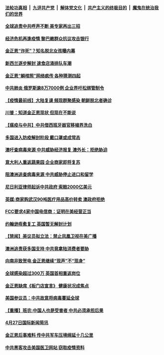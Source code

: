####  [法轮功真相](../../../../basic/blob/master/README.md?t=04281431) &nbsp;|&nbsp; [九评共产党](../../../../9ping.md/blob/master/README.md?t=04281431) &nbsp;|&nbsp; [解体党文化](../../../../jtdwh.md/blob/master/README.md?t=04281431)  &nbsp;|&nbsp; [共产主义的终极目的](../../../../gczydzjmd.md/blob/master/README.md?t=04281431) &nbsp;|&nbsp; [魔鬼在统治我们的世界](../../../../mgztzwmdsj.md/blob/master/README.md?t=04281431) 

#### [全球追责中共呼声不断 美专家再出三招](../pages/prog202/a102833531.md?t=04281431) 

#### [经济危机再逢疫情 黎巴嫩群众抗议攻击银行](../pages/prog202/a102833556.md?t=04281431) 

#### [金正恩“诈死”？知名脱北女孩曝内幕](../pages/prog202/a102833514.md?t=04281431) 

#### [新西兰逐步解封 速食店涌排队车潮](../pages/prog202/a102833474.md?t=04281431) 

#### [金正恩“躺棺照”网络疯传 各种猜测四起](../pages/prog202/a102833475.md?t=04281431) 

#### [中共肺炎 俄罗斯逾8万7000例 企业界吁松绑管制令](../pages/prog202/a102833459.md?t=04281431) 

#### [【疫情最前线】大陆复课 频现群聚感染 朝鲜脱北者确诊](../pages/prog202/a102833426.md?t=04281431) 

#### [川普：知道金正恩现状 但现在不能说](../pages/prog202/a102833441.md?t=04281431) 

#### [【瘟疫与中共】中共借西班牙器官移植界洗白](../pages/prog202/a102833435.md?t=04281431) 


#### [多国进入防疫解封阶段 戴口罩或成常态](../pages/prog202/a102833285.md?t=04281431) 

#### [澳吁查病毒来源 中共威胁经济报复 澳外长：拒绝胁迫](../pages/prog202/a102833268.md?t=04281431) 

#### [意大利人重返蔬果园 企业商家即将复苏](../pages/prog202/a102833249.md?t=04281431) 

#### [阻澳洲追查病毒来源 中共威胁停止进口和留学](../pages/prog202/a102833208.md?t=04281431) 

#### [尼日利亚律师起诉中共政府 索赔2000亿美元](../pages/prog202/a102833216.md?t=04281431) 

#### [英媒:商家购武汉90吨医疗用品高价转卖 澳政府拒绝](../pages/prog202/a102833220.md?t=04281431) 

#### [FCC要求4家中国电信商：证明在美经营正当](../pages/prog202/a102833221.md?t=04281431) 

#### [约翰逊痊愈复工 英国暂无解封计划](../pages/prog202/a102833202.md?t=04281431) 

#### [【禁闻】美议员拟立法：禁止凤凰卫视在美广播](../pages/prog202/a102833181.md?t=04281431) 

#### [澳洲追责获多国支持 中共竟拿陆消费者要胁](../pages/prog202/a102833173.md?t=04281431) 

#### [向南非致贺电 金正恩继续“现声”不“现身”](../pages/prog202/a102833123.md?t=04281431) 


#### [全球感染超过300万 英国首相重返岗位](../pages/prog202/a102833077.md?t=04281431) 

#### [金正恩缺席《板门店宣言》 健康状况成焦点](../pages/prog202/a102833098.md?t=04281431) 

#### [美国参议员：中共故意将病毒蔓延全球](../pages/prog202/a102833084.md?t=04281431) 

#### [【重播】班农:中国人也是受害者 中共必须承担后果](../pages/prog202/a102832760.md?t=04281431) 


#### [4月27日国际新闻简讯](../pages/prog202/a102832815.md?t=04281431) 

#### [金正恩后事难料 传中共军车压境绵延十几公里](../pages/prog202/a102832786.md?t=04281431) 

#### [中共黑客攻击美国医卫网站 窃取疫情资料](../pages/prog202/a102832810.md?t=04281431) 

